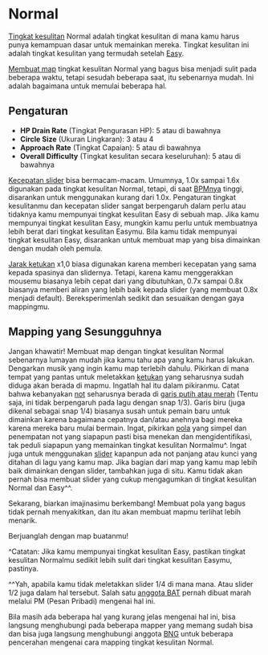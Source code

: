 Normal
=====================

[Tingkat kesulitan](/wiki/Difficulties) Normal adalah tingkat kesulitan di mana kamu harus punya kemampuan dasar untuk memainkan mereka. Tingkat kesulitan ini adalah tingkat kesulitan yang termudah setelah [Easy](/wiki/Difficulties/osu!/Easy).

[Membuat map](/wiki/Beatmapping) tingkat kesulitan Normal yang bagus bisa menjadi sulit pada beberapa waktu, tetapi sesudah beberapa saat, itu sebenarnya mudah. Ini adalah bagaimana untuk memulai beberapa hal.

Pengaturan
----------

-   **HP Drain Rate** (Tingkat Pengurasan HP): 5 atau di bawahnya
-   **Circle Size** (Ukuran Lingkaran): 3 atau 4
-   **Approach Rate** (Tingkat Capaian): 5 atau di bawahnya
-   **Overall Difficulty** (Tingkat kesulitan secara keseluruhan): 5 atau di bawahnya

[Kecepatan slider](/wiki/Mapping_Techniques/Slider) bisa bermacam-macam. Umumnya, 1.0x sampai 1.6x digunakan pada tingkat kesulitan Normal, tetapi, di saat [BPMnya](/wiki/Beatmap_Editor/Timing) tinggi, disarankan untuk menggunakan kurang dari 1.0x. Pengaturan tingkat kesulitanmu dan kecepatan slider sangat berpengaruh dalam perlu atau tidaknya kamu mempunyai tingkat kesulitan Easy di sebuah map. Jika kamu mempunyai tingkat kesulitan Easy, mungkin kamu perlu untuk membuatnya lebih berat dari tingkat kesulitan Easymu. Bila kamu tidak mempunyai tingkat kesulitan Easy, disarankan untuk membuat map yang bisa dimainkan dengan mudah oleh pemula.

[Jarak ketukan](/wiki/Beatmap_Editor/Distance_Snap) x1,0 biasa digunakan karena memberi kecepatan yang sama kepada spasinya dan slidernya. Tetapi, karena kamu menggerakkan mousemu biasanya lebih cepat dari yang dibutuhkan, 0.7x sampai 0.8x biasanya memberi aliran yang lebih baik kepada slider (yang membuat 0.8x menjadi default). Bereksperimenlah sedikit dan sesuaikan dengan gaya mappingmu.

Mapping yang Sesungguhnya
-------------------------

Jangan khawatir! Membuat map dengan tingkat kesulitan Normal sebenarnya lumayan mudah jika kamu tahu apa yang kamu harus lakukan. Dengarkan musik yang ingin kamu map terlebih dahulu. Pikirkan di mana tempat yang pantas untuk meletakkan [ketukan](/wiki/Hit_Objects) yang seharusnya sudah diduga akan berada di mapmu. Ingatlah hal itu dalam pikiranmu. Catat bahwa kebanyakan [not](/wiki/Hit_Objects) seharusnya berada di [garis putih atau merah](/wiki/Beatmap_Editor/Beat_Snap_Divisor) (Tentu saja, ini tidak berpengaruh pada lagu dengan snap 1/3). Garis biru (juga dikenal sebagai snap 1/4) biasanya susah untuk pemain baru untuk dimainkan karena bagaimana cepatnya dan/atau anehnya bagi mereka karena mereka baru mulai bermain. Ingat, pikirkan [pola](/wiki/Mapping_Techniques) yang simpel dan penempatan not yang siapapun pasti bisa menekan dan mengidentifikasi, tak peduli siapapun yang memainkan tingkat kesulitan Normalmu^. Ingat juga untuk menggunakan [slider](/wiki/Hit_Objects) kapanpun ada not panjang atau kunci yang ditahan di lagu yang kamu map. Jika bagian dari map yang kamu map lebih baik dimainkan dengan slider, tambahkan juga di situ. Kamu tidak akan pernah bisa membuat slider yang cukup mengagumkan di tingkat kesulitan Normal dan Easy^^.

Sekarang, biarkan imajinasimu berkembang! Membuat pola yang bagus tidak pernah menyakitkan, dan itu akan membuat mapmu terlihat lebih menarik.

Berjuanglah dengan map buatanmu!

^Catatan: Jika kamu mempunyai tingkat kesulitan Easy, pastikan tingkat kesulitan Normalmu sedikit lebih sulit dari tingkat kesulitan Easymu, pastinya.

^^Yah, apabila kamu tidak meletakkan slider 1/4 di mana mana. Atau slider 1/2 juga dalam hal tersebut. Salah satu [anggota BAT](/wiki/People/Beatmap_Nomination_Group) pernah dibuat marah melalui PM (Pesan Pribadi) mengenai hal ini.

Bila masih ada beberapa hal yang kurang jelas mengenai hal ini, bisa langsung menghubungi pada beberapa mapper yang memang sudah bisa dan bisa juga langsung menghubungi anggota [BNG](/wiki/People/Beatmap_Nomination_Group) untuk beberapa pencerahan mengenai cara mapping tingkat kesulitan Normal.
